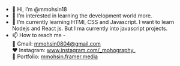 - 👋 Hi, I’m @mmohsin18
- 👀 I’m interested in learning the development world more. 
- 🌱 I’m currently learning HTMl, CSS and Javascript. I want to learn Nodejs and React js. But I ma currently into javascript projects.
- 📫 How to reach me -  <br>
                📧 Gmail: mmohsin0804@gmail.com  <br>
                ❤️ Instagram: www.instagram.com/_mohography_ <br>
                👨 Portfolio: [mmohsin.framer.media](https://mmohsin.framer.media/)
<!---
mmohsin18/mmohsin18 is a ✨ special ✨ repository because its `README.md` (this file) appears on your GitHub profile.
You can click the Preview link to take a look at your changes.
--->
